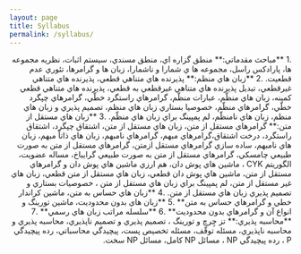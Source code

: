 ```yaml
---
layout: page
title: Syllabus
permalink: /syllabus/
---
```


<div dir="rtl">
.1 **مباحث مقدماتي:**
منطق گزاره اي، منطق مسندي، سيستم اثبات، نظريه مجموعه ها، پارادکس راسل، مجموعه ها ي
شمارا و ناشمارا، زبان ها و گرامرها، تئوري عدم قطعيت.
.2 **زبان هاي منظم:**
پذيرنده هاي متناهي قطعي، پذيرنده هاي متناهي غيرقطعي، تبديل پذيرنده هاي متناهي غيرقطعي
به قطعي، پذيرنده هاي متناهي قطعي کمينه، زبان هاي منظّم، عبارات منظّم، گرامرهاي راستگرد
خطّي، گرامرهاي چپگرد خطّي، گرامرهاي منظّم، خصوصيا بستاري زبان هاي منظم، تصميم پذيري و
زبان هاي منظم، زبان هاي نامنظّم، لم پمپينگ براي زبان هاي منظّم.
.3 **زبان هاي مستقل از متن:**
گرامرهاي مستقل از متن، زبان هاي مستقل از متن، اشتقاق چپگرد، اشتقاق راستگرد، درخت
اشتقاق،گرامرهاي مبهم، گرامرهاي نامبهم، زبان هاي ذاتاً مبهم، زبان هاي نامبهم، ساده سازي
گرامرهاي مستقل ازمتن، گرامرهاي مستقل از متن به صورت طبيعي چامسکي، گرامرهاي مستقل
از متن به صورت طبيعي گرايباخ، مساله عضويت، الگوريتم CYK ، ماشين هاي پوش دان، هم ارزي
ماشين هاي پوش دان و گرامرهاي مستقل از متن، ماشين هاي پوش دان قطعي، زبان هاي مستقل از
متن قطعي، زبان هاي غير مستقل از متن، لم پمپينگ براي زبان هاي مستقل از متن ، خصوصيات
بستاري و تصميم پذيري زبان هاي مستقل از متن.
.4 **زبان هاي حساس به متن، ماشين کراندار خطي و گرامرهاي حساس به متن**
.5 **زبان هاي بدون محدوديت، ماشين تورينگ و انواع آن و گرامرهاي بدون محدوديت**
.6 **سلسله مراتب زبان هاي رسمي**
.7 **محاسبه پذيري:**
تز چِرچ و تورينگ ، تصميم پذيري و تصميم ناپذيري، محاسبه پذيري و محاسبه ناپذيري، مسئله توقّف،
مسئله تخصيص پست، پيچيدگي محاسباتي، رده پيچيدگي P ، رده پيچيدگي NP ، مسائل NP کامل، مسائل NP سخت.
</div>
